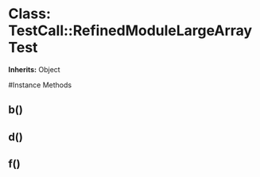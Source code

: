 # Class: TestCall::RefinedModuleLargeArrayTest
**Inherits:** Object
    




#Instance Methods
## b() [](#method-i-b)

## d() [](#method-i-d)

## f() [](#method-i-f)

